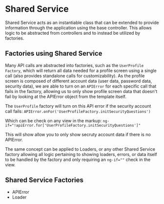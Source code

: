 # Shared Service

Shared Service acts as an instantiable class that can be extended to provide information through the application using the base controller. This allows logic to be abstracted from controllers and to instead be utilized by factories.

## Factories using Shared Service

Many API calls are abstracted into factories, such as the `UserProfile Factory`, which will return all data needed for a profile screen using a single call (also provides standalone calls for customizability). As the profile screen is composed of different account data (user data, password data, security data), we are able to turn on an `APIError` for each specific call that fails in the factory, allowing us to only show profile screen data that doesn't fail by looking at the APIError object from the template itself.

The `UserProfile` factory will turn on this API error if the security account call fails:
	`APIError.onFor('UserProfileFactory.initSecurityQuestions')`

Which can be check on any view in the markup:
	`ng-if="!apiError.for['UserProfileFactory.initSecurityQuestions']"`

This will show allow you to only show secruty account data if there is no APIError.

The same concept can be applied to Loaders, or any other Shared Service factory allowing all logic pertaining to showing loaders, errors, or data itself to be handled by the factory and only requiring an `ng-if=""` check in the view.

## Shared Service Factories

* APIError
* Loader
